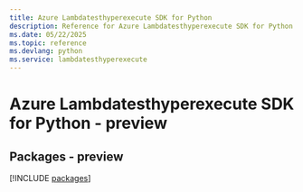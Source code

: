 ```yaml
---
title: Azure Lambdatesthyperexecute SDK for Python
description: Reference for Azure Lambdatesthyperexecute SDK for Python
ms.date: 05/22/2025
ms.topic: reference
ms.devlang: python
ms.service: lambdatesthyperexecute
---
```

# Azure Lambdatesthyperexecute SDK for Python - preview
## Packages - preview
[!INCLUDE [packages](lambdatesthyperexecute-index.md)]